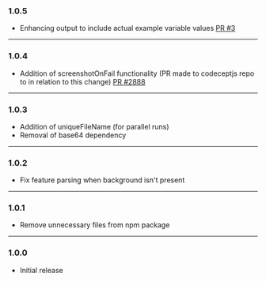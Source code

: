 ### 1.0.5

- Enhancing output to include actual example variable values [PR #3](https://github.com/ktryniszewski-mdsol/codeceptjs-cucumber-json-reporter/pull/3)

---

### 1.0.4

- Addition of screenshotOnFail functionality (PR made to codeceptjs repo to in relation to this change) [PR #2888](https://github.com/codeceptjs/CodeceptJS/pull/2888)

---

### 1.0.3

- Addition of uniqueFileName (for parallel runs)
- Removal of base64 dependency

---

### 1.0.2

- Fix feature parsing when background isn't present

---

### 1.0.1

- Remove unnecessary files from npm package

---

### 1.0.0

- Initial release